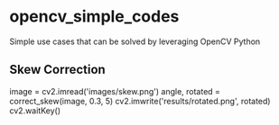 # opencv_simple_codes
Simple use cases that can be solved by leveraging OpenCV Python

## Skew Correction
image = cv2.imread('images/skew.png')
angle, rotated = correct_skew(image, 0.3, 5)
cv2.imwrite('results/rotated.png', rotated)
cv2.waitKey()
